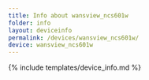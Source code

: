 ```yaml
---
title: Info about wansview_ncs601w
folder: info
layout: deviceinfo
permalink: /devices/wansview_ncs601w/
device: wansview_ncs601w
---
```

{% include templates/device_info.md %}
